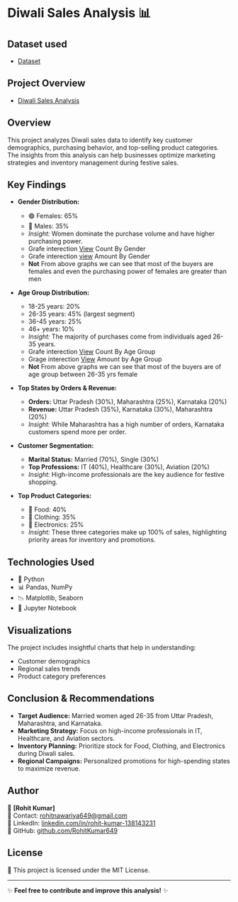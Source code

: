 # Diwali Sales Analysis 📊

## Dataset used 
- <a href="https://github.com/RohitKumar649/Python_Diwali_Sales_Analysis/blob/main/Diwali%20Sales%20Data.csv">Dataset</a>

## Project Overview
- <a href="https://github.com/RohitKumar649/Python_Diwali_Sales_Analysis/blob/main/Diwali%20Sales%20Data.csv">Diwali Sales Analysis</a>

## Overview
This project analyzes Diwali sales data to identify key customer demographics, purchasing behavior, and top-selling product categories. The insights from this analysis can help businesses optimize marketing strategies and inventory management during festive sales.

## Key Findings
- **Gender Distribution:**
  - 🟢 Females: 65%
  - 🔵 Males: 35%
  - *Insight:* Women dominate the purchase volume and have higher purchasing power.
  - Grafe interection <a href="https://github.com/RohitKumar649/Python_Diwali_Sales_Analysis/blob/main/Counts%20of%20Gender.png">View</a> Count By Gender
  - Grafe interection <a href="https://github.com/RohitKumar649/Python_Diwali_Sales_Analysis/blob/main/Amount%20of%20Gender.png">view</a> Amount By Gender
  - **Not** From above graphs we can see that most of the buyers are females and even the purchasing power of females are greater than men 


- **Age Group Distribution:**
  - 18-25 years: 20%
  - 26-35 years: 45% (largest segment)
  - 36-45 years: 25%
  - 46+ years: 10%
  - *Insight:* The majority of purchases come from individuals aged 26-35 years.
  - Grafe interection <a href="https://github.com/RohitKumar649/Python_Diwali_Sales_Analysis/blob/main/Count%20of%20Age%20Group.png">View</a> Count By Age Group
  - Grage interection <a href="https://github.com/RohitKumar649/Python_Diwali_Sales_Analysis/blob/main/Amount%20of%20Age%20Group.png">View</a> Amount by Age Group
  - **Not** From above graphs we can see that most of the buyers are of age group between 26-35 yrs female

- **Top States by Orders & Revenue:**
  - **Orders:** Uttar Pradesh (30%), Maharashtra (25%), Karnataka (20%)
  - **Revenue:** Uttar Pradesh (35%), Karnataka (30%), Maharashtra (20%)
  - *Insight:* While Maharashtra has a high number of orders, Karnataka customers spend more per order.

- **Customer Segmentation:**
  - **Marital Status:** Married (70%), Single (30%)
  - **Top Professions:** IT (40%), Healthcare (30%), Aviation (20%)
  - *Insight:* High-income professionals are the key audience for festive shopping.

- **Top Product Categories:**
  - 🥗 Food: 40%
  - 👕 Clothing: 35%
  - 📱 Electronics: 25%
  - *Insight:* These three categories make up 100% of sales, highlighting priority areas for inventory and promotions.

## Technologies Used
- 🐍 Python
- 📊 Pandas, NumPy
- 📉 Matplotlib, Seaborn
- 💾 Jupyter Notebook

## Visualizations
The project includes insightful charts that help in understanding:
- Customer demographics
- Regional sales trends
- Product category preferences

## Conclusion & Recommendations
- **Target Audience:** Married women aged 26-35 from Uttar Pradesh, Maharashtra, and Karnataka.
- **Marketing Strategy:** Focus on high-income professionals in IT, Healthcare, and Aviation sectors.
- **Inventory Planning:** Prioritize stock for Food, Clothing, and Electronics during Diwali sales.
- **Regional Campaigns:** Personalized promotions for high-spending states to maximize revenue.



## Author
👤 **[Rohit Kumar]**  
📧 Contact: rohitnawariya649@gmail.com  
🔗 LinkedIn: [linkedin.com/in/rohit-kumar-138143231](https://linkedin.com/in/rohit-kumar-138143231)  
📂 GitHub: [github.com/RohitKumar649](https://github.com/RohitKumar649)  

## License
📜 This project is licensed under the MIT License.

---
✨ **Feel free to contribute and improve this analysis!** ✨
